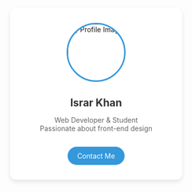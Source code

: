 <!DOCTYPE html>
<html lang="en">
<head>
  <meta charset="UTF-8" />
  <meta name="viewport" content="width=device-width, initial-scale=1" />
  <title>Profile Card</title>
  <style>
    * {
      box-sizing: border-box;
    }

    body {
      background-color: #f4f4f4;
      font-family: 'Segoe UI', sans-serif;
      margin: 0;
      padding: 20px;
      display: flex;
      justify-content: center;
      align-items: center;
      min-height: 100vh;
    }

    .card {
      background-color: #fff;
      border-radius: 12px;
      box-shadow: 0 4px 8px rgba(0,0,0,0.1);
      padding: 30px;
      text-align: center;
      max-width: 350px;
      width: 100%;
    }

    .card img {
      border-radius: 50%;
      width: 120px;
      height: 120px;
      object-fit: cover;
      margin-bottom: 20px;
      border: 3px solid #3498db;
    }

    .card h2 {
      margin: 10px 0 5px;
      color: #333;
    }

    .card p {
      color: #666;
      font-size: 14px;
    }

    .card .btn {
      display: inline-block;
      margin-top: 15px;
      padding: 10px 20px;
      background-color: #3498db;
      color: white;
      border: none;
      border-radius: 25px;
      text-decoration: none;
      font-size: 14px;
      transition: background 0.3s;
    }

    .card .btn:hover {
      background-color: #2980b9;
    }

    @media (max-width: 400px) {
      .card {
        padding: 20px;
      }
    }
  </style>
</head>
<body>

  <div class="card">
    <img src="https://i.pravatar.cc/150?img=3" alt="Profile Image">
    <h2>Israr Khan</h2>
    <p>Web Developer & Student<br>Passionate about front-end design</p>
    <a href="#" class="btn">Contact Me</a>
  </div>

</body>
</html>
